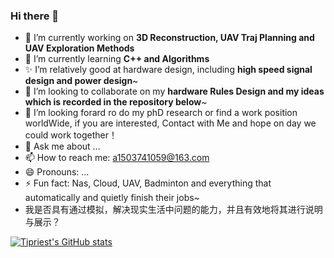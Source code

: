 ### Hi there 👋
- 🔭 I’m currently working on **3D Reconstruction, UAV Traj Planning and UAV Exploration Methods**
- 🌱 I’m currently learning **C++ and Algorithms**
- ✨ I’m relatively good at hardware design, including **high speed signal design and power design**~
- 👯 I’m looking to collaborate on my **hardware Rules Design and my ideas which is recorded in the repository below**~
- 🤔 I’m looking forard ro do my phD research or find a work position worldWide, if you are interested, Contact with Me and hope on day we could work together！
- 💬 Ask me about ...
- 📫 How to reach me: a1503741059@163.com
- 😄 Pronouns: ...
- ⚡ Fun fact: Nas, Cloud, UAV, Badminton and everything that automatically and quietly finish their jobs~
- 我是否具有通过模拟，解决现实生活中问题的能力，并且有效地将其进行说明与展示？
<!--
**Tipriest/Tipriest** is a ✨ _special_ ✨ repository because its `README.md` (this file) appears on your GitHub profile.

Here are some ideas to get you started:


-->

[![Tipriest's GitHub stats](https://github-readme-stats.vercel.app/api?username=Tipriest)](https://github.com/anuraghazra/github-readme-stats)

